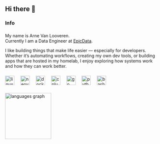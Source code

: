 ## Hi there 👋

### Info

###

My name is Arne Van Looveren.\
Currently I am a Data Engineer at <a href="https://www.epicdata.be" target="_blank">EpicData</a>.

I like building things that make life easier — especially for developers. Whether it’s automating workflows, creating my own dev tools, or building apps that are hosted in my homelab, I enjoy exploring how systems work and how they can work better.

###
<div>
  <img src="https://cdn.jsdelivr.net/gh/devicons/devicon/icons/linux/linux-original.svg" height="30" alt="linux logo"  />
  <img width="12" />
  <img src="https://cdn.jsdelivr.net/gh/devicons/devicon/icons/neovim/neovim-original.svg" height="30" alt="neovim logo"  />
  <img width="12" />
  <img src="https://cdn.jsdelivr.net/gh/devicons/devicon/icons/docker/docker-original.svg" height="30" alt="docker logo"  />
  <img width="12" />
  <img src="https://cdn.jsdelivr.net/gh/devicons/devicon/icons/cplusplus/cplusplus-original.svg" height="30" alt="cplusplus logo"  />
  <img width="12" />
  <img src="https://cdn.jsdelivr.net/gh/devicons/devicon/icons/go/go-original.svg" height="30" alt="go logo"  />
  <img width="12" />
  <img src="https://cdn.jsdelivr.net/gh/devicons/devicon/icons/python/python-original.svg" height="30" alt="python logo"  />
  <img width="12" />
  <img src="https://cdn.jsdelivr.net/gh/devicons/devicon/icons/bash/bash-original.svg" height="30" alt="bash logo"  />  
</div>

###

<img src="https://github-readme-stats.vercel.app/api/top-langs?username=arne-vl&locale=en&hide_title=false&layout=compact&card_width=600&langs_count=5&theme=dracula&hide_border=false" height="150" alt="languages graph"  />

###
